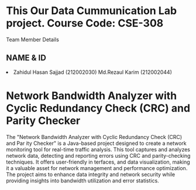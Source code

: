 <h1>
 <b>
  This Our Data Cummunication Lab project.
 Course Code: CSE-308
 </b>
</h1>

 Team Member Details

 <h2>NAME & ID</h2>
 <li>
  <it>
   Zahidul Hasan Sajjad
 (212002030)
  </it>
  <it>
    Md.Rezaul Karim
 (212002044)
  </it>
 </li>
 
 



 <h1>Network Bandwidth Analyzer with Cyclic
 Redundancy Check (CRC) and Parity Checker</h1>

 <p>
    The "Network Bandwidth Analyzer with Cyclic Redundancy Check (CRC) and Par
ity Checker" is a Java-based project designed to create a network monitoring tool for
 real-time traffic analysis. This tool captures and analyzes network data, detecting and
 reporting errors using CRC and parity-checking techniques. It offers user-friendly in
terfaces, and data visualization, making it a valuable asset for network management
 and performance optimization. The project aims to enhance data integrity and network
 security while providing insights into bandwidth utilization and error statistics.
 </p>
